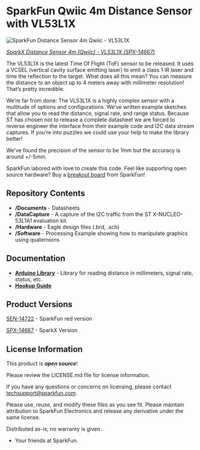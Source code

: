 SparkFun Qwiic 4m Distance Sensor with VL53L1X
========================================

![SparkFun Distance Sensor 4m Qwiic - VL53L1X](https://cdn.sparkfun.com//assets/parts/1/2/8/6/3/14667-ToF_Laser_Distance_Sensor__Qwiic__-_VL53L1X-01.jpg)

[*SparkX Distance Sensor 4m (Qwiic) - VL53L1X (SPX-14667)*](https://www.sparkfun.com/products/14667)

The VL53L1X is the latest Time Of Flight (ToF) sensor to be released. It uses a VCSEL (vertical cavity surface emitting laser) to emit a class 1 IR laser and time the reflection to the target. What does all this mean? You can measure the distance to an object up to 4 meters away with millimeter resolution! That’s pretty incredible.

We’re far from done: The VL53L1X is a highly complex sensor with a multitude of options and configurations. We’ve written example sketches that allow you to read the distance, signal rate, and range status. Because ST has chosen not to release a complete datasheet we are forced to reverse engineer the interface from their example code and I2C data stream captures. If you’re into puzzles we could use your help to make the library better!

We’ve found the precision of the sensor to be 1mm but the accuracy is around +/-5mm.

SparkFun labored with love to create this code. Feel like supporting open source hardware? 
Buy a [breakout board](https://www.sparkfun.com/products/14667) from SparkFun!

Repository Contents
-------------------

* **/Documents** - Datasheets
* **/DataCapture** - A capture of the I2C traffic from the ST X-NUCLEO-53L1A1 evaluation kit.
* **/Hardware** - Eagle design files (.brd, .sch)
* **/Software** - Processing Example showing how to manipulate graphics using quaternions

Documentation
--------------
* **[Arduino Library](https://github.com/sparkfun/SparkFun_VL53L1X_Arduino_Library)** - Library for reading distance in millimeters, signal rate, status, etc.
* **[Hookup Guide](https://learn.sparkfun.com/tutorials/qwiic-distance-sensor-vl53l1x-hookup-guide)**

Product Versions
--------------
[SEN-14722](https://www.sparkfun.com/products/14722) - SparkFun red version

[SPX-14667](https://www.sparkfun.com/products/14667) - SparkX Version 

License Information
-------------------

This product is _**open source**_! 

Please review the LICENSE.md file for license information. 

If you have any questions or concerns on licensing, please contact techsupport@sparkfun.com.

Please use, reuse, and modify these files as you see fit. Please maintain attribution to SparkFun Electronics and release any derivative under the same license.

Distributed as-is; no warranty is given.

- Your friends at SparkFun.
